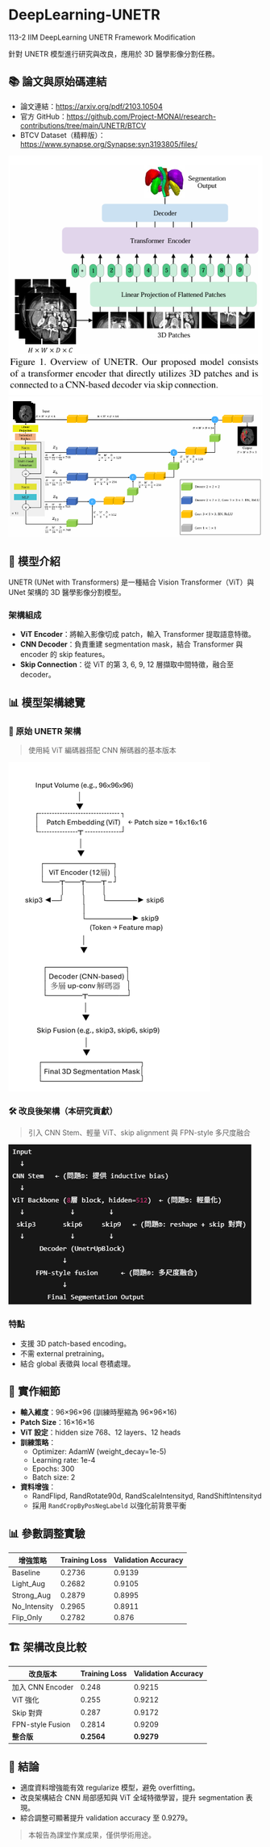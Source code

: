 # DeepLearning-UNETR
113-2 IIM DeepLearning UNETR Framework Modification

針對 UNETR 模型進行研究與改良，應用於 3D 醫學影像分割任務。

## 📚 論文與原始碼連結

- 論文連結：https://arxiv.org/pdf/2103.10504
- 官方 GitHub：https://github.com/Project-MONAI/research-contributions/tree/main/UNETR/BTCV
- BTCV Dataset（精粹版）：https://www.synapse.org/Synapse:syn3193805/files/

![UNETR Overview](Fig/Overview_of_UNETR.png)
![UNETR Architecture](Fig/Overview_of_UNETR_architecture.png)

## 🧠 模型介紹

UNETR (UNet with Transformers) 是一種結合 Vision Transformer（ViT）與 UNet 架構的 3D 醫學影像分割模型。

### 架構組成

- **ViT Encoder**：將輸入影像切成 patch，輸入 Transformer 提取語意特徵。
- **CNN Decoder**：負責重建 segmentation mask，結合 Transformer 與 encoder 的 skip features。
- **Skip Connection**：從 ViT 的第 3, 6, 9, 12 層擷取中間特徵，融合至 decoder。

## 📊 模型架構總覽

### 🧩 原始 UNETR 架構
> 使用純 ViT 編碼器搭配 CNN 解碼器的基本版本

![UNETR Overview](Fig/overview_unetr_original.png)

### 🛠️ 改良後架構（本研究貢獻）
> 引入 CNN Stem、輕量 ViT、skip alignment 與 FPN-style 多尺度融合

![UNETR 改良版架構](Fig/overview_unetr_modified.png)

### 特點

- 支援 3D patch-based encoding。
- 不需 external pretraining。
- 結合 global 表徵與 local 卷積處理。

## 🔧 實作細節

- **輸入維度**：96×96×96 (訓練時壓縮為 96×96×16)
- **Patch Size**：16×16×16
- **ViT 設定**：hidden size 768、12 layers、12 heads
- **訓練策略**：
  - Optimizer: AdamW (weight_decay=1e-5)
  - Learning rate: 1e-4
  - Epochs: 300
  - Batch size: 2
- **資料增強**：
  - RandFlipd, RandRotate90d, RandScaleIntensityd, RandShiftIntensityd
  - 採用 `RandCropByPosNegLabeld` 以強化前背景平衡

## 📊 參數調整實驗

| 增強策略      | Training Loss | Validation Accuracy |
|---------------|----------------|----------------------|
| Baseline      | 0.2736         | 0.9139               |
| Light_Aug     | 0.2682         | 0.9105               |
| Strong_Aug    | 0.2879         | 0.8995               |
| No_Intensity  | 0.2965         | 0.8911               |
| Flip_Only     | 0.2782         | 0.876                |

## 🏗️ 架構改良比較

| 改良版本         | Training Loss | Validation Accuracy |
|------------------|---------------|----------------------|
| 加入 CNN Encoder | 0.248         | 0.9215               |
| ViT 強化         | 0.255         | 0.9212               |
| Skip 對齊         | 0.287         | 0.9172               |
| FPN-style Fusion | 0.2814        | 0.9209               |
| **整合版**       | **0.2564**    | **0.9279**           |

## 📝 結論

- 適度資料增強能有效 regularize 模型，避免 overfitting。
- 改良架構結合 CNN 局部感知與 ViT 全域特徵學習，提升 segmentation 表現。
- 綜合調整可顯著提升 validation accuracy 至 0.9279。


> 本報告為課堂作業成果，僅供學術用途。
